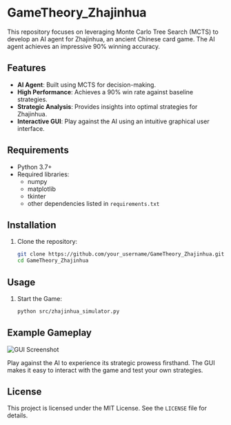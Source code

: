 # GameTheory\_Zhajinhua

This repository focuses on leveraging Monte Carlo Tree Search (MCTS) to develop an AI agent for Zhajinhua, an ancient Chinese card game. The AI agent achieves an impressive 90% winning accuracy.

## Features

- **AI Agent**: Built using MCTS for decision-making.
- **High Performance**: Achieves a 90% win rate against baseline strategies.
- **Strategic Analysis**: Provides insights into optimal strategies for Zhajinhua.
- **Interactive GUI**: Play against the AI using an intuitive graphical user interface.

## Requirements

- Python 3.7+
- Required libraries:
  - numpy
  - matplotlib
  - tkinter
  - other dependencies listed in `requirements.txt`

## Installation

1. Clone the repository:

   ```bash
   git clone https://github.com/your_username/GameTheory_Zhajinhua.git
   cd GameTheory_Zhajinhua
   ```

## Usage

1. Start the Game:
   ```bash
   python src/zhajinhua_simulator.py
   ```

## Example Gameplay

![GUI Screenshot](./GUI.jpg)

Play against the AI to experience its strategic prowess firsthand. The GUI makes it easy to interact with the game and test your own strategies.

## License

This project is licensed under the MIT License. See the `LICENSE` file for details.

